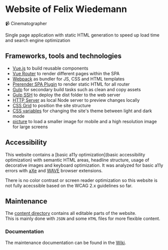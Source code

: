 # Website of Felix Wiedemann
:video_camera: Cinematographer

Single page application with static HTML generation to speed up load time and search engine optimization

## Frameworks, tools and technologies

- [Vue.js](https://vuejs.org/) to build reusable components
- [Vue Router](https://router.vuejs.org/) to render different pages within the SPA
- [Webpack](https://webpack.js.org/) as bundler for JS, CSS and HTML templates
- [Prerender SPA Plugin](https://github.com/chrisvfritz/prerender-spa-plugin) to render static HTML for all router
- [Gulp](https://gulpjs.com/) for secondary build tasks such as clean and copy assets
- [Gulp SSH](https://github.com/teambition/gulp-ssh) to deploy the dist folder to the web server
- [HTTP Server](https://github.com/indexzero/http-server) as local Node server to preview changes locally
- [CSS Grid](https://developer.mozilla.org/en-US/docs/Web/CSS/CSS_Grid_Layout) to position the site structure
- [CSS variables](https://developer.mozilla.org/en-US/docs/Web/CSS/Using_CSS_variables) for changing the site's theme between light and dark mode
- [picture](https://developer.mozilla.org/en-US/docs/Web/HTML/Element/picture) to load a smaller image for mobile and a high resolution image for large screens

## Accessibility

This website contains a [basic a11y optimization](basic accessibility optimization) with semantic HTML areas, headline structure, usage of decorative images and keyboard optimization. It was analyzed for basic a11y errors with [aXe](https://axe-core.org/) and [WAVE](https://chrome.google.com/webstore/detail/wave-evaluation-tool/jbbplnpkjmmeebjpijfedlgcdilocofh) browser extensions.

There is no color contrast or screen reader optimization so this website is not fully acecssible based on the WCAG 2.x guidelines so far. 

## Maintenance

The [content directory](https://github.com/agorilla/felixwiedemann/tree/master/content) contains all editable parts of the website.  
This is mainly done with `JSON` and some `HTML` files for more flexible content.

### Documentation 

The maintenance documentation can be found in the [Wiki](wiki).
